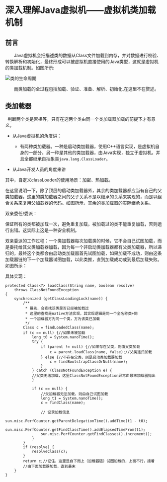 # 深入理解Java虚拟机——虚拟机类加载机制 #
## 前言 ##
&emsp;&emsp;Java虚拟机会把描述类的数据从Class文件加载到内存，并对数据进行校验、转换解析和初始化，最终形成可以被虚拟机直接使用的Java类型，这就是虚拟机的类加载机制。如图所示:

![类的生命周期]()

&emsp;&emsp;而类加载的全过程包括加载、验证、准备、解析、初始化,在这里不在赘述。

## 类加载器 ##
   
判断两个类是否相等，只有在这两个类由同一个类加载器加载的前提下才有意义。

-	从Java虚拟机的角度讲：
	-	有两种类加载器。一种是启动类加载器，使用C++语言实现，是虚拟机自身的一部分。另一种是其他的类加载器，由Java实现，独立于虚拟机。并且全都继承自抽象类`java.lang.ClassLoader`。

-	从Java开发人员的角度来讲



其中，自定义classLoader的使用场景：加密、热加载。

在这里说明一下，除了顶层的启动类加载器外，其余的类加载器都应当有自己的父类加载器，这里的类加载器之间的父子关系不是以继承的关系来实现的，而是以组合关系来复用父加载器的代码。如图所示，其余的类加载器的实际继承关系。




双亲委任/委派：

保证所有的类都被加载一次，避免重复加载。被加载过的类不能重复加载，否则运行出错。这实际上这是一种安全机制。

双亲委派的工作过程：一个类加载器每次加载类的时候，它不会自己试图加载，而是委托给其父类加载器加载，因为每一个非启动类加载器都有父类加载器，所以递归的，最终这个类都会由启动类加载器首先试图加载，如果加载不成功，则由这条加载器链的下一个加载器试图加载，以此类推，直到加载成功或到最后加载失败。如图所示：



具体实现：

	protected Class<?> loadClass(String name, boolean resolve)
        throws ClassNotFoundException
    {
        synchronized (getClassLoadingLock(name)) {
            /**
             * 最先，会查找该类是否已经被加载过
             * 这里的查找是native方法实现，其实现逻辑是同一个全名称类+同
             * 一个加载器方为同一个类，方为该类已加载
             */
            Class c = findLoadedClass(name);
            if (c == null) {//如果未被加载
                long t0 = System.nanoTime();
                try {
                    if (parent != null) {//如果存在父类，则由父类加载
                        c = parent.loadClass(name, false);//父类递归加载
                    } else {//不存在父类，则是启动类加载器加载
                        c = findBootstrapClassOrNull(name);
                    }
                } catch (ClassNotFoundException e) {
                //父类无法加载，这里ClassNotFoundException异常由最末加载器抛出
                }
 
                if (c == null) {
                    //父加载器无法加载，则由自己试图加载
                    long t1 = System.nanoTime();
                    c = findClass(name);
 
                    // 记录加载信息
                    sun.misc.PerfCounter.getParentDelegationTime().addTime(t1 - t0);
                    sun.misc.PerfCounter.getFindClassTime().addElapsedTimeFrom(t1);
                    sun.misc.PerfCounter.getFindClasses().increment();
                }
            }
            if (resolve) {
                resolveClass(c);
            }
            return c;//记住，这里是自下而上（加载器链）试图加载的，上面不行，接着
            //由下面加载器加载，直到最末
        }
    }
